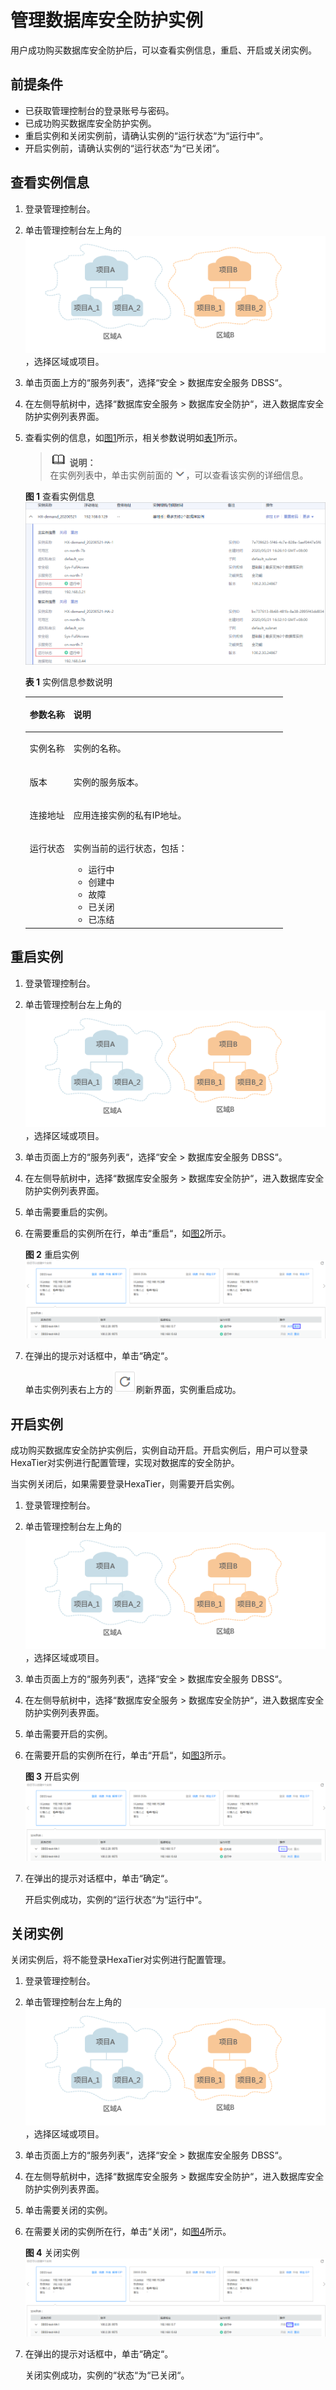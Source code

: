 # 管理数据库安全防护实例<a name="ZH-CN_TOPIC_0111166508"></a>

用户成功购买数据库安全防护后，可以查看实例信息，重启、开启或关闭实例。

## 前提条件<a name="section97118228499"></a>

-   已获取管理控制台的登录账号与密码。
-   已成功购买数据库安全防护实例。
-   重启实例和关闭实例前，请确认实例的“运行状态“为“运行中“。
-   开启实例前，请确认实例的“运行状态“为“已关闭“。

## 查看实例信息<a name="section1688216416315"></a>

1.  登录管理控制台。
2.  单击管理控制台左上角的![](figures/项目.png)，选择区域或项目。
3.  单击页面上方的“服务列表“，选择“安全  \>  数据库安全服务 DBSS“。
4.  在左侧导航树中，选择“数据库安全服务  \>  数据库安全防护“，进入数据库安全防护实例列表界面。
5.  查看实例的信息，如[图1](#fig1325745611915)所示，相关参数说明如[表1](#table1025994517211)所示。

    >![](public_sys-resources/icon-note.gif) **说明：**   
    >在实例列表中，单击实例前面的![](figures/详情.png)，可以查看该实例的详细信息。  

    **图 1**  查看实例信息<a name="fig1325745611915"></a>  
    ![](figures/查看实例信息.png "查看实例信息")

    **表 1**  实例信息参数说明

    <a name="table1025994517211"></a>
    <table><thead align="left"><tr id="row1626074517217"><th class="cellrowborder" valign="top" width="17%" id="mcps1.2.3.1.1"><p id="p9260045112114"><a name="p9260045112114"></a><a name="p9260045112114"></a>参数名称</p>
    </th>
    <th class="cellrowborder" valign="top" width="83%" id="mcps1.2.3.1.2"><p id="p7260194582118"><a name="p7260194582118"></a><a name="p7260194582118"></a>说明</p>
    </th>
    </tr>
    </thead>
    <tbody><tr id="row18260134511215"><td class="cellrowborder" valign="top" width="17%" headers="mcps1.2.3.1.1 "><p id="p62601045112117"><a name="p62601045112117"></a><a name="p62601045112117"></a>实例名称</p>
    </td>
    <td class="cellrowborder" valign="top" width="83%" headers="mcps1.2.3.1.2 "><p id="p13698174652218"><a name="p13698174652218"></a><a name="p13698174652218"></a>实例的名称。</p>
    </td>
    </tr>
    <tr id="row326014459212"><td class="cellrowborder" valign="top" width="17%" headers="mcps1.2.3.1.1 "><p id="p16763165610222"><a name="p16763165610222"></a><a name="p16763165610222"></a>版本</p>
    </td>
    <td class="cellrowborder" valign="top" width="83%" headers="mcps1.2.3.1.2 "><p id="p47630567221"><a name="p47630567221"></a><a name="p47630567221"></a>实例的服务版本。</p>
    </td>
    </tr>
    <tr id="row12260124518212"><td class="cellrowborder" valign="top" width="17%" headers="mcps1.2.3.1.1 "><p id="p17260845122119"><a name="p17260845122119"></a><a name="p17260845122119"></a>连接地址</p>
    </td>
    <td class="cellrowborder" valign="top" width="83%" headers="mcps1.2.3.1.2 "><p id="p192608458211"><a name="p192608458211"></a><a name="p192608458211"></a>应用连接实例的私有IP地址。</p>
    </td>
    </tr>
    <tr id="row11260124513215"><td class="cellrowborder" valign="top" width="17%" headers="mcps1.2.3.1.1 "><p id="p1726044518211"><a name="p1726044518211"></a><a name="p1726044518211"></a>运行状态</p>
    </td>
    <td class="cellrowborder" valign="top" width="83%" headers="mcps1.2.3.1.2 "><p id="p1260745162119"><a name="p1260745162119"></a><a name="p1260745162119"></a>实例当前的运行状态，包括：</p>
    <a name="ul108156241253"></a><a name="ul108156241253"></a><ul id="ul108156241253"><li>运行中</li><li>创建中</li><li>故障</li><li>已关闭</li><li>已冻结</li></ul>
    </td>
    </tr>
    </tbody>
    </table>


## 重启实例<a name="section11202812165017"></a>

1.  登录管理控制台。
2.  单击管理控制台左上角的![](figures/项目.png)，选择区域或项目。
3.  单击页面上方的“服务列表“，选择“安全  \>  数据库安全服务 DBSS“。
4.  在左侧导航树中，选择“数据库安全服务  \>  数据库安全防护“，进入数据库安全防护实例列表界面。
5.  单击需要重启的实例。
6.  在需要重启的实例所在行，单击“重启“，如[图2](#fig78715132217)所示。

    **图 2**  重启实例<a name="fig78715132217"></a>  
    ![](figures/重启实例.png "重启实例")

7.  在弹出的提示对话框中，单击“确定“。

    单击实例列表右上方的![](figures/重启.png)刷新界面，实例重启成功。


## 开启实例<a name="section586111276377"></a>

成功购买数据库安全防护实例后，实例自动开启。开启实例后，用户可以登录HexaTier对实例进行配置管理，实现对数据库的安全防护。

当实例关闭后，如果需要登录HexaTier，则需要开启实例。

1.  登录管理控制台。
2.  单击管理控制台左上角的![](figures/项目.png)，选择区域或项目。
3.  单击页面上方的“服务列表“，选择“安全  \>  数据库安全服务 DBSS“。
4.  在左侧导航树中，选择“数据库安全服务  \>  数据库安全防护“，进入数据库安全防护实例列表界面。
5.  单击需要开启的实例。
6.  在需要开启的实例所在行，单击“开启“，如[图3](#fig14477185813019)所示。

    **图 3**  开启实例<a name="fig14477185813019"></a>  
    ![](figures/开启实例.png "开启实例")

7.  在弹出的提示对话框中，单击“确定“。

    开启实例成功，实例的“运行状态“为“运行中“。


## 关闭实例<a name="section464917201380"></a>

关闭实例后，将不能登录HexaTier对实例进行配置管理。

1.  登录管理控制台。
2.  单击管理控制台左上角的![](figures/项目.png)，选择区域或项目。
3.  单击页面上方的“服务列表“，选择“安全  \>  数据库安全服务 DBSS“。
4.  在左侧导航树中，选择“数据库安全服务  \>  数据库安全防护“，进入数据库安全防护实例列表界面。
5.  单击需要关闭的实例。
6.  在需要关闭的实例所在行，单击“关闭“，如[图4](#fig17998195641819)所示。

    **图 4**  关闭实例<a name="fig17998195641819"></a>  
    ![](figures/关闭实例.png "关闭实例")

7.  在弹出的提示对话框中，单击“确定“。

    关闭实例成功，实例的“状态“为“已关闭“。


